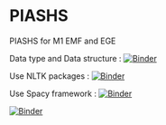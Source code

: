 # PIASHS
PIASHS for M1 EMF and EGE

Data type and Data structure : [![Binder](https://mybinder.org/badge_logo.svg)](https://mybinder.org/v2/gh/fakhreddine-git/PIASHS/master?urlpath=%2Fdoc%2Ftree%2FType_donnee.ipynb)

Use NLTK packages : [![Binder](https://mybinder.org/badge_logo.svg)](https://mybinder.org/v2/gh/fakhreddine-git/PIASHS/master?urlpath=%2Fdoc%2Ftree%2FBib_NLTK.ipynb)

Use Spacy framework : [![Binder](https://mybinder.org/badge_logo.svg)](https://mybinder.org/v2/gh/fakhreddine-git/PIASHS/master?urlpath=%2Fdoc%2Ftree%2Ftext_spacy.ipynb)


[![Binder](https://mybinder.org/badge_logo.svg)](https://mybinder.org/v2/gh/fakhreddine-git/PIASHS/HEAD?urlpath=%2Fdoc%2Ftree%2Ftext_spacy.ipynb)
